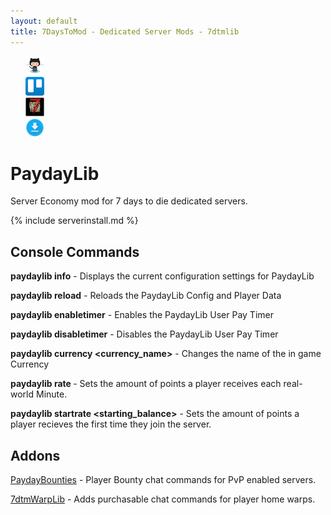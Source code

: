 ```yaml
---
layout: default
title: 7DaysToMod - Dedicated Server Mods - 7dtmlib
---
```

<ul style="list-style: none;">
	<li class="link-toolbar-right">
		<a href="https://github.com/7DaysToMod/PaydayLib" class="social-icon" target="_blank" title="View on Github">
			<img src="/images/Octocat.png" height="30">
		</a>
	</li>
	<li class="link-toolbar-right">
		<a href="https://trello.com/b/7mB92CKm/paydaylib" class="social-icon" target="_blank" title="TODO List on Trello">
			<img src="/images/trello.png" height="30">
		</a>
	</li>
	<li class="link-toolbar-right">
		<a href="http://7daystodie.com/forums/" class="social-icon" target="_blank" title="7DaysToDie.com Forum Post">
			<img src="/images/placeholder_small.png" height="30">
		</a>
	</li>
	<li class="link-toolbar-right">
		<a href="https://github.com/7DaysToMod/PaydayLib/releases" class="social-icon" target="_blank" title="Downloads">
			<img src="/images/download.png" height="30">
		</a>
	</li>
</ul>

# PaydayLib

Server Economy mod for 7 days to die dedicated servers.

{% include serverinstall.md %}

## Console Commands

__paydaylib info__ - Displays the current configuration settings for PaydayLib

__paydaylib reload__ - Reloads the PaydayLib Config and Player Data

__paydaylib enabletimer__ - Enables the PaydayLib User Pay Timer

__paydaylib disabletimer__ - Disables the PaydayLib User Pay Timer

__paydaylib currency <currency_name>__ - Changes the name of the in game Currency

__paydaylib rate <amount>__ - Sets the amount of points a player receives each real-world Minute.

__paydaylib startrate <starting_balance>__ - Sets the amount of points a player recieves the first time they join the server.

## Addons

[PaydayBounties](http://7daystmod.com/mods/paydaybounties) - Player Bounty chat commands for PvP enabled servers.

[7dtmWarpLib](http://7daystomod.com/mods/warplib) - Adds purchasable chat commands for player home warps.